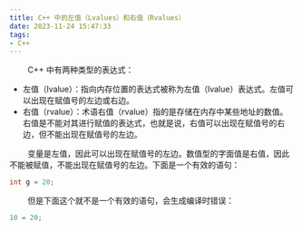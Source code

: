 ```yaml
---
title: C++ 中的左值（Lvalues）和右值（Rvalues）
date: 2023-11-24 15:47:33
tags:
- C++
---
```





&ensp;&ensp;&ensp;&ensp; C++ 中有两种类型的表达式：

* 左值（lvalue）：指向内存位置的表达式被称为左值（lvalue）表达式。左值可以出现在赋值号的左边或右边。
* 右值（rvalue）：术语右值（rvalue）指的是存储在内存中某些地址的数值。右值是不能对其进行赋值的表达式，也就是说，右值可以出现在赋值号的右边，但不能出现在赋值号的左边。

&ensp;&ensp;&ensp;&ensp; 变量是左值，因此可以出现在赋值号的左边。数值型的字面值是右值，因此不能被赋值，不能出现在赋值号的左边。下面是一个有效的语句：

```Go
int g = 20;
```

&ensp;&ensp;&ensp;&ensp; 但是下面这个就不是一个有效的语句，会生成编译时错误：

```Go
10 = 20;
```
